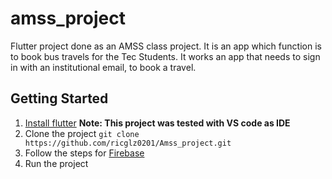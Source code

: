 # amss_project

Flutter project done as an AMSS class project. It is an app which function is to book bus travels for the Tec Students. It works an app that needs to sign in with an institutional email, to book a travel.

## Getting Started

1. [Install flutter](https://flutter.dev/docs/get-started/install) **Note: This project was tested with VS code as IDE**
2. Clone the project ``git clone https://github.com/ricglz0201/Amss_project.git``
3. Follow the steps for [Firebase](https://firebase.google.com)
3. Run the project
